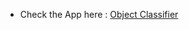 
- Check the App here : [Object Classifier](https://huggingface.co/spaces/GradioNYCHackathon/Object-Classifier)

